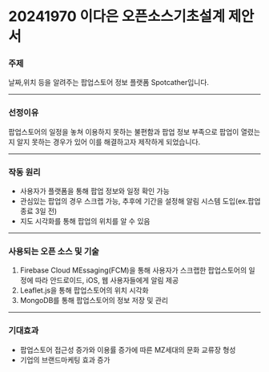 # 20241970 이다은 오픈소스기초설계 제안서
### 주제
날짜,위치 등을 알려주는 팝업스토어 정보 플랫폼 Spotcather입니다.
<hr/>

### 선정이유
팝업스토어의 일정을 놓쳐 이용하지 못하는 불편함과 팝업 정보 부족으로 팝업이 열렸는 지 알지 못하는 경우가 있어 이를 해결하고자 제작하게 되었습니다.
<hr/>

### 작동 원리
- 사용자가 플랫폼을 통해 팝업 정보와 일정 확인 가능
- 관심있는 팝업의 경우 스크랩 가능, 추후에 기간을 설정해 알림 시스템 도입(ex.팝업 종료 3일 전)
- 지도 시각화를 통해 팝업의 위치를 알 수 있음
<hr/>

### 사용되는 오픈 소스 및 기술
1. Firebase Cloud MEssaging(FCM)을 통해 사용자가 스크랩한 팝업스토어의 일정에 따라 안드로이드, iOS, 웹 사용자들에게 알림 제공
2. Leaflet.js을 통해 팝업스토어의 위치 시각화
3. MongoDB를 통해 팝업스토어의 정보 저장 및 관리
<hr/>

### 기대효과
- 팝업스토어 접근성 증가와 이용률 증가에 따른 MZ세대의 문화 교류장 형성
- 기업의 브랜드마케팅 효과 증가
